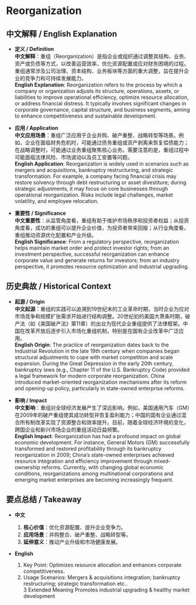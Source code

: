# Reorganization

## 中文解释 / English Explanation

* **定义 / Definition**  
  **中文解释**：重组（Reorganization）是指企业或组织通过调整其结构、业务、资产或负债等方式，以改善运营效率、优化资源配置或应对财务困境的过程。重组通常涉及公司治理、资本结构、业务板块等方面的重大调整，旨在提升企业的竞争力和可持续发展能力。  
  **English Explanation**: Reorganization refers to the process by which a company or organization adjusts its structure, operations, assets, or liabilities to improve operational efficiency, optimize resource allocation, or address financial distress. It typically involves significant changes in corporate governance, capital structure, and business segments, aiming to enhance competitiveness and sustainable development.

* **应用 / Application**  
  **中文应用场景**：重组广泛应用于企业并购、破产重整、战略转型等场景。例如，企业在面临财务危机时，可能通过债务重组或资产剥离来恢复偿债能力；在战略调整时，可能通过业务重组聚焦核心业务。需要注意的是，重组过程中可能面临法律风险、市场波动以及员工安置等问题。  
  **English Application**: Reorganization is widely used in scenarios such as mergers and acquisitions, bankruptcy restructuring, and strategic transformation. For example, a company facing financial crisis may restore solvency through debt restructuring or asset divestiture; during strategic adjustments, it may focus on core businesses through operational reorganization. Risks include legal challenges, market volatility, and employee relocation.

* **重要性 / Significance**  
  **中文重要性**：从监管角度看，重组有助于维护市场秩序和投资者权益；从投资角度看，成功的重组可以提升企业价值，为投资者带来回报；从行业角度看，重组推动资源优化配置和产业升级。  
  **English Significance**: From a regulatory perspective, reorganization helps maintain market order and protect investor rights; from an investment perspective, successful reorganization can enhance corporate value and generate returns for investors; from an industry perspective, it promotes resource optimization and industrial upgrading.

## 历史典故 / Historical Context

* **起源 / Origin**  
  **中文起源**：重组的实践可以追溯到19世纪末的工业革命时期，当时企业为应对市场竞争和规模扩张需求开始进行结构调整。20世纪初的美国大萧条时期，破产法（如《美国破产法》第11章）的出台为现代企业重组提供了法律框架。中国在改革开放后逐步引入市场化重组机制，特别是在国有企业改革中广泛应用。  
  **English Origin**: The practice of reorganization dates back to the Industrial Revolution in the late 19th century when companies began structural adjustments to cope with market competition and scale expansion. During the Great Depression in the early 20th century, bankruptcy laws (e.g., Chapter 11 of the U.S. Bankruptcy Code) provided a legal framework for modern corporate reorganization. China introduced market-oriented reorganization mechanisms after its reform and opening-up policy, particularly in state-owned enterprise reforms.

* **影响 / Impact**  
  **中文影响**：重组对全球经济发展产生了深远影响。例如，美国通用汽车（GM）在2009年的破产重组使其成功转型并恢复盈利能力；中国的国有企业通过混合所有制改革实现了资源整合和效率提升。目前，随着全球经济环境的变化，跨国企业和新兴市场企业的重组活动日益频繁。  
  **English Impact**: Reorganization has had a profound impact on global economic development. For instance, General Motors (GM) successfully transformed and restored profitability through its bankruptcy reorganization in 2009; China’s state-owned enterprises achieved resource integration and efficiency improvement through mixed-ownership reforms. Currently, with changing global economic conditions, reorganizations among multinational corporations and emerging market enterprises are becoming increasingly frequent.

## 要点总结 / Takeaway

* **中文**  
  1. **核心价值**：优化资源配置、提升企业竞争力。  
  2. **应用场景**：并购整合、破产重整、战略转型等。  
  3. **延伸意义**：推动产业升级和市场健康发展。

* **English**  
  1. Key Point: Optimizes resource allocation and enhances corporate competitiveness.  
  2. Usage Scenarios: Mergers & acquisitions integration; bankruptcy restructuring; strategic transformation etc..   
3 Extended Meaning Promotes industrial upgrading & healthy market development